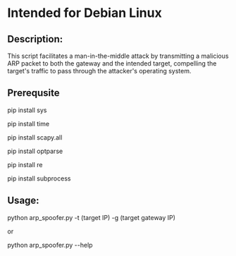 <h1>Intended for Debian Linux</h1>

<h2>Description:</h2>

This script facilitates a man-in-the-middle attack by transmitting a malicious ARP packet to both the gateway and the intended target, compelling the target's traffic to pass through the attacker's operating system.
<h2>Prerequsite</h2>

pip install sys

pip install time

pip install scapy.all

pip install optparse

pip install re

pip install subprocess

<h2>Usage: </h2>

python arp_spoofer.py -t (target IP) -g (target gateway IP)

or

python arp_spoofer.py --help

